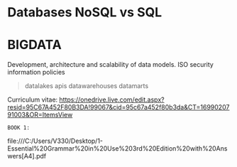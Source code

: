 # Databases NoSQL vs SQL
# BIGDATA

 Development, architecture and scalability of data models.
  ISO security information policies
  
  >datalakes
  >apis
  >datawarehouses
  >datamarts 
  
  Curriculum vitae:
 https://onedrive.live.com/edit.aspx?resid=95C67A452F80B3DA!99067&cid=95c67a452f80b3da&CT=1699020791003&OR=ItemsView


    BOOK 1:
file:///C:/Users/V330/Desktop/1-Essential%20Grammar%20in%20Use%203rd%20Edition%20with%20Answers[A4].pdf

